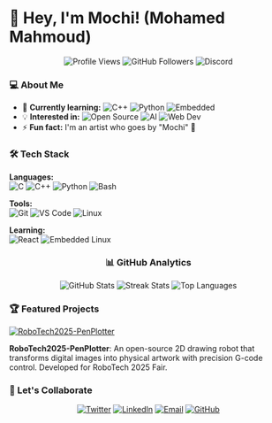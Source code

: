 # 👋 Hey, I'm Mochi! (Mohamed Mahmoud)

<div align="center">
  
![Profile Views](https://komarev.com/ghpvc/?username=mochi-002&color=blueviolet&style=flat-square)
![GitHub Followers](https://img.shields.io/github/followers/mochi-002?style=social)
![Discord](https://img.shields.io/badge/Discord-mocha__matacha-5865F2?logo=discord&logoColor=white)

</div>

### 💻 About Me
- 🌱 **Currently learning:** ![C++](https://img.shields.io/badge/-C++-00599C?logo=c%2B%2B) ![Python](https://img.shields.io/badge/-Python-3776AB?logo=python) ![Embedded](https://img.shields.io/badge/-Embedded-000000?logo=arduino)
- 💡 **Interested in:** ![Open Source](https://img.shields.io/badge/-Open_Source-3DA639?logo=opensourceinitiative) ![AI](https://img.shields.io/badge/-AI-FF6F00?logo=tensorflow) ![Web Dev](https://img.shields.io/badge/-Web_Dev-61DAFB?logo=react)
- ⚡ **Fun fact:** I'm an artist who goes by "Mochi" 🎨

### 🛠️ Tech Stack
**Languages:**  
![C](https://img.shields.io/badge/-C-A8B9CC?logo=c) ![C++](https://img.shields.io/badge/-C++-00599C?logo=c%2B%2B) ![Python](https://img.shields.io/badge/-Python-3776AB?logo=python) ![Bash](https://img.shields.io/badge/-Bash-4EAA25?logo=gnu-bash)

**Tools:**  
![Git](https://img.shields.io/badge/-Git-F05032?logo=git) ![VS Code](https://img.shields.io/badge/-VS_Code-007ACC?logo=visual-studio-code) ![Linux](https://img.shields.io/badge/-Linux-FCC624?logo=linux)

**Learning:**  
![React](https://img.shields.io/badge/-React-61DAFB?logo=react) ![Embedded Linux](https://img.shields.io/badge/-Embedded_Linux-000000?logo=linux)

<div align="center">

### 📊 GitHub Analytics
![GitHub Stats](https://github-readme-stats.vercel.app/api?username=mochi-002&show_icons=true&theme=radical&hide_border=true&include_all_commits=true)
![Streak Stats](https://github-readme-streak-stats.herokuapp.com/?user=mochi-002&theme=radical&hide_border=true)
![Top Languages](https://github-readme-stats.vercel.app/api/top-langs/?username=mochi-002&layout=compact&theme=radical&hide_border=true)

</div>

### 🏆 Featured Projects

[![RoboTech2025-PenPlotter](https://github-readme-stats.vercel.app/api/pin/?username=mochi-002&repo=RoboTech2025-PenPlotter&theme=radical&show_owner=true)](https://github.com/mochi-002/RoboTech2025-PenPlotter)  

**RoboTech2025-PenPlotter**: An open-source 2D drawing robot that transforms digital images into physical artwork with precision G-code control. Developed for RoboTech 2025 Fair.

### 🤝 Let's Collaborate
<div align="center">
  
[![Twitter](https://img.shields.io/badge/-Twitter-1DA1F2?logo=twitter&logoColor=white)](https://twitter.com/Mochi_06_Mo)
[![LinkedIn](https://img.shields.io/badge/-LinkedIn-0A66C2?logo=linkedin&logoColor=white)](https://linkedin.com/in/mohamed-mahmoud-61487532b)
[![Email](https://img.shields.io/badge/-Email-D14836?logo=gmail&logoColor=white)](mailto:mohamed.002.mochi@gmail.com)
[![GitHub](https://img.shields.io/badge/-GitHub-181717?logo=github&logoColor=white)](https://github.com/mochi-002)

</div>

<!---
mochi-002/mochi-002 is a ✨ special ✨ repository because its `README.md` (this file) appears on your GitHub profile.
--->
